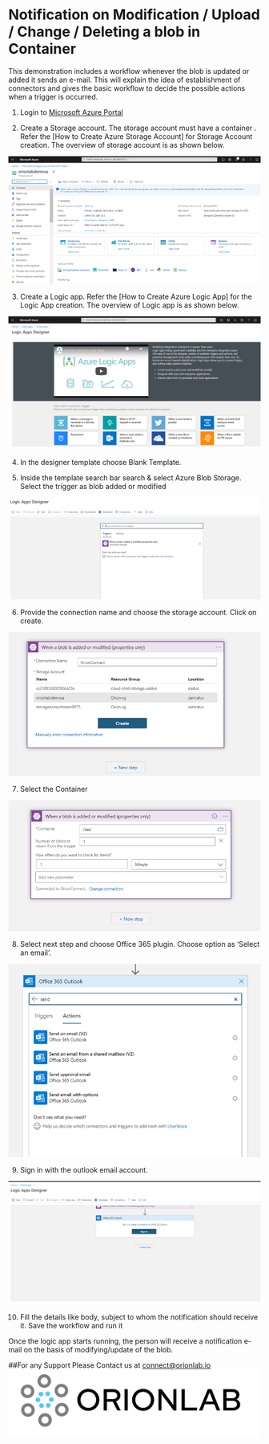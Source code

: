 # Notification on Modification / Upload / Change / Deleting a blob in Container

This demonstration includes a workflow whenever the blob is updated or added it sends an e-mail. This will explain the idea of establishment of connectors and gives the basic workflow to decide the possible actions when a trigger is occurred.

1.  Login to [Microsoft Azure Portal](https://portal.azure.com/ "Microsoft Azure Portal")
    
2.  Create a Storage account. The storage account must have a container . Refer the [How to Create Azure Storage Account] for Storage Account creation. The overview of storage account is as shown below.

  ![Azure Portal](https://github.com/orionlab-io/blogs/blob/main/Azure%20Logic%20Apps/Images/azure-portal.png)

3.  Create a Logic app. Refer the [How to Create Azure Logic App] for the Logic App creation. The overview of Logic app is as shown below.

  ![Azure Logic Designer](https://github.com/orionlab-io/blogs/blob/main/Azure%20Logic%20Apps/Images/azure-logic.png)
    
4.  In the designer template choose Blank Template. 

5.  Inside the template search bar search & select Azure Blob Storage. Select the trigger as blob added or modified
 
 ![Azure Logic Designer](https://github.com/orionlab-io/blogs/blob/main/Azure%20Logic%20Apps/Images/azure-logic-designed.png)

6.	Provide the connection name and choose the storage account. Click on create. 

 ![Azure Logic Designer](https://github.com/orionlab-io/blogs/blob/main/Azure%20Logic%20Apps/Images/choose-connecttion.png)

7.	Select the Container 
 
 ![Azure Logic Designer](https://github.com/orionlab-io/blogs/blob/main/Azure%20Logic%20Apps/Images/select-container.png)
 
8.	Select next step and choose Office 365 plugin. Choose option as ‘Select an email’.

![Azure Logic Designer](https://github.com/orionlab-io/blogs/blob/main/Azure%20Logic%20Apps/Images/select-mail.png)
 
9.	Sign in with the outlook email account.

![Azure Logic Designer](https://github.com/orionlab-io/blogs/blob/main/Azure%20Logic%20Apps/Images/sign-in.png)

10.	Fill the details like body, subject to whom the notification should receive it. Save the workflow and run it
 
Once the logic app starts running, the person will receive a notification e-mail on the basis of modifying/update of the blob.

##For any Support Please Contact us at [connect@orionlab.io](mailto:connect@orionlab.io)
![OrionLab Logo](https://github.com/orionlab-io/blogs/blob/main/logo-dark.png)
